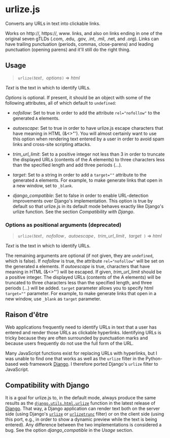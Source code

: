 urlize.js
=========

Converts any URLs in text into clickable links.

Works on http://, https://, www. links, and also on links ending in
one of the original seven gTLDs (.com, .edu, .gov, .int, .mil, .net,
and .org).  Links can have trailing punctuation (periods, commas,
close-parens) and leading punctuation (opening parens) and it'll still
do the right thing.

Usage
-----

> `urlize(`*text*`, `*options*`)`
> &#x21D2; *html*

*Text* is the text in which to identify URLs.

*Options* is optional. If present, it should be an object with some of
 the following attributes, all of which default to `undefined`:

- *nofollow*: Set to true in order to add the attribute
`rel="nofollow"` to the generated `A` elements.

- *autoescape*: Set to true in order to have urlize.js escape
characters that have meaning in HTML (&amp;&lt;&gt;&quot;&#39;). You
will almost certainly want to use this option when rendering text
entered by a user in order to avoid spam links and cross-site
scripting attacks.

- *trim_url_limit*: Set to a positive integer not less than 3 in order
to truncate the displayed URLs (contents of the A elements) to three
characters less than the specified length and add three periods (...).

- *target*: Set to a string in order to add a `target=""` attribute
to the generated `A` elements. For example, to make generate links
that open in a new window, set to `_blank`.

- *django_compatible*: Set to false in order to enable URL-detection
  improvements over Django's implementation. This option is true by
  default so that urlize.js in its default mode behaves exactly like
  Django's urlize function. See the section *Compatibility with Django*.

### Options as positional arguments (deprecated)

> `urlize(`*text*`, `*nofollow*`, `*autoescape*`, `*trim_url_limit*`, `*target*` )`
> &#x21D2; *html*

*Text* is the text in which to identify URLs.

The remaining arguments are optional (if not given, they are
`undefined`, which is false). If *nofollow* is true, the attribute
`rel="nofollow"` will be set on the generated `A` elements. If
*autoescape* is true, characters that have meaning in HTML
(&amp;&lt;&gt;&quot;&#39;) will be escaped. If given, *trim_url_limit*
should be a positive integer. The displayed URLs (contents of the A
elements) will be truncated to three characters less than the
specified length, and three periods (...) will be added. `target`
parameter allows you to specify html `target=""` parameter. For 
example, to make generate links that open in a new window, use 
`_blank` as `target` parameter.

Raison d'&ecirc;tre
-------------

Web applications frequently need to identify URLs in text that a user
has entered and render those URLs as clickable hyperlinks. Identifying
URLs is tricky because they are often surrounded by punctuation marks
and because users frequently do not use the full form of the URL.

Many JavaScript functions exist for replacing URLs with hyperlinks,
but I was unable to find one that works as well as the `urlize` filter
in the Python-based web framework [Django](https://www.djangoproject.com/). I therefore ported Django's
`urlize` filter to JavaScript.

Compatibility with Django
-------------------------

It is a goal for urlize.js to, in the default mode, always produce the
same results as the
[`django.utils.html.urlize`](https://docs.djangoproject.com/en/1.4/ref/templates/builtins/)
function in the latest release of
[Django](https://www.djangoproject.com/). That way, a Django
application can render text both on the server side (using Django's
[`urlize`](https://docs.djangoproject.com/en/1.4/ref/templates/builtins/#urlize)
or
[`urlizetrunc`](https://docs.djangoproject.com/en/1.4/ref/templates/builtins/#urlizetrunc)
filter) or on the client side (using this port, e.g., in order to show
a dynamic preview while the text is being entered). Any difference
between the two implementations is considered a bug. See the option
*django_compatible* in the *Usage* section.


